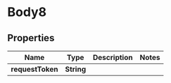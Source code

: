 
# Body8

## Properties
Name | Type | Description | Notes
------------ | ------------- | ------------- | -------------
**requestToken** | **String** |  | 



